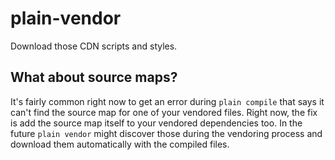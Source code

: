 <!-- This file is compiled from plain-vendor/plain/vendor/README.md. Do not edit this file directly. -->

# plain-vendor

Download those CDN scripts and styles.

## What about source maps?

It's fairly common right now to get an error during `plain compile` that says it can't find the source map for one of your vendored files.
Right now, the fix is add the source map itself to your vendored dependencies too.
In the future `plain vendor` might discover those during the vendoring process and download them automatically with the compiled files.

